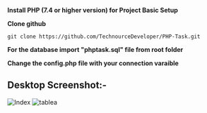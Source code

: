 **Install  PHP (7.4 or higher version) for Project Basic Setup**

**Clone github**

    git clone https://github.com/TechnourceDeveloper/PHP-Task.git
  
 **For the database import "phptask.sql" file from root folder**
 
 **Change the config.php file with your connection varaible**
 
 ## Desktop Screenshot:-
 
 
![Index](https://user-images.githubusercontent.com/70566076/209633585-ad05be41-4bf3-4799-abac-4f2450f8aaaa.png)
![tablea](https://user-images.githubusercontent.com/70566076/209634671-d4ce0911-6a16-4606-b2af-c45774f04850.png)

